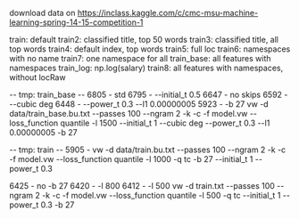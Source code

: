 download data on https://inclass.kaggle.com/c/cmc-msu-machine-learning-spring-14-15-competition-1

train: default
train2: classified title, top 50 words
train3: classified title, all top words
train4: default index, top words
train5: full loc
train6: namespaces with no name
train7: one namespace for all
train_base: all features with namespaces
train_log: np.log(salary)
train8: all features with namespaces, without locRaw

-- tmp: train_base --
6805 - std
6795 - --initial_t 0.5
6647 - no skips
6592 - --cubic deg
6448 - --power_t 0.3 --l1 0.00000005
5923 - -b 27
vw -d data/train_base.bu.txt --passes 100 --ngram 2 -k -c -f model.vw --loss_function quantile -l 1500 --initial_t 1 --cubic deg --power_t 0.3 --l1 0.00000005 -b 27

-- tmp: train --
5905 - vw -d data/train.bu.txt --passes 100 --ngram 2 -k -c -f model.vw --loss_function quantile -l 1000 -q tc -b 27 --initial_t 1 --power_t 0.3

6425 - no -b 27
6420 - -l 800
6412 - -l 500
vw -d train.txt --passes 100 --ngram 2 -k -c -f model.vw --loss_function quantile -l 500 -q tc --initial_t 1 --power_t 0.3 -b 27
